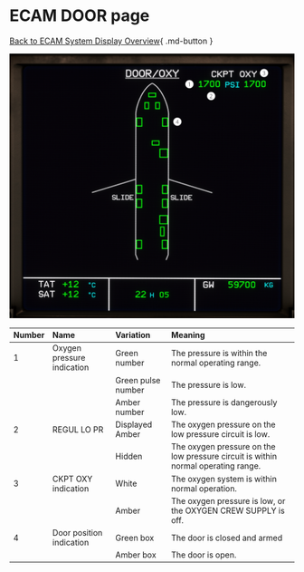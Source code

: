 # ECAM DOOR page

[Back to ECAM System Display Overview](index.md){ .md-button }

![DOOR ECAM page](door.png "DOOR ECAM page")


| Number | Name                       | Variation          | Meaning                                                                           |
|:-------|:---------------------------|:-------------------|:----------------------------------------------------------------------------------|
| 1      | Oxygen pressure indication | Green number       | The pressure is within the normal operating range.                                |
|        |                            | Green pulse number | The pressure is low.                                                              |
|        |                            | Amber number       | The pressure is dangerously low.                                                  |
| 2      | REGUL LO PR                | Displayed Amber    | The oxygen pressure on the low pressure circuit is low.                           |
|        |                            | Hidden             | The oxygen pressure on the low pressure circuit is within normal operating range. |
| 3      | CKPT OXY indication        | White              | The oxygen system is within normal operation.                                     |
|        |                            | Amber              | The oxygen pressure is low, or the OXYGEN CREW SUPPLY is off.                     |
| 4      | Door position indication   | Green box          | The door is closed and armed                                                      |
|        |                            | Amber box          | The door is open.                                                                 |


